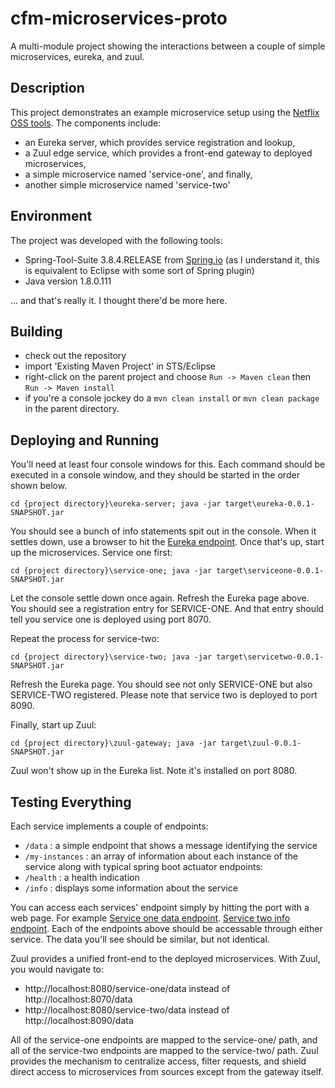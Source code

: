 # cfm-microservices-proto
A multi-module project showing the interactions between a couple of simple microservices, eureka, and zuul.

## Description ##
This project demonstrates an example microservice setup using the [Netflix OSS tools](https://netflix.github.io/). The components include:
- an Eureka server, which provides service registration and lookup,
- a Zuul edge service, which provides a front-end gateway to deployed microservices,
- a simple microservice named 'service-one', and finally,
- another simple microservice named 'service-two'

## Environment ##
The project was developed with the following tools:
- Spring-Tool-Suite 3.8.4.RELEASE from [Spring.io](https://spring.io/tools) (as I understand it, this is equivalent to Eclipse with some sort of Spring plugin)
- Java version 1.8.0.111

... and that's really it. I thought there'd be more here.

## Building ##
- check out the repository
- import 'Existing Maven Project' in STS/Eclipse
- right-click on the parent project and choose `Run -> Maven clean` then `Run -> Maven install`
- if you're a console jockey do a `mvn clean install` or `mvn clean package` in the parent directory.

## Deploying and Running ##
You'll need at least four console windows for this. Each command should be executed in a console window, and they should be started in the order shown below.

`cd {project directory}\eureka-server; java -jar target\eureka-0.0.1-SNAPSHOT.jar`

You should see a bunch of info statements spit out in the console. When it settles down, use a browser to hit the [Eureka endpoint](http://localhost:8761). Once that's up, start up the microservices. Service one first:

`cd {project directory}\service-one; java -jar target\serviceone-0.0.1-SNAPSHOT.jar`

Let the console settle down once again. Refresh the Eureka page above. You should see a registration entry for SERVICE-ONE. And that entry should tell you service one is deployed using port 8070.

Repeat the process for service-two:

`cd {project directory}\service-two; java -jar target\servicetwo-0.0.1-SNAPSHOT.jar`

Refresh the Eureka page. You should see not only SERVICE-ONE but also SERVICE-TWO registered. Please note that service two is deployed to port 8090.

Finally, start up Zuul:

`cd {project directory}\zuul-gateway; java -jar target\zuul-0.0.1-SNAPSHOT.jar`

Zuul won't show up in the Eureka list. Note it's installed on port 8080.

## Testing Everything ##

Each service implements a couple of endpoints:

 - `/data` : a simple endpoint that shows a message identifying the service
 - `/my-instances` : an array of information about each instance of the service
 along with typical spring boot actuator endpoints:
 - `/health` : a health indication
 - `/info` : displays some information about the service
 
 You can access each services' endpoint simply by hitting the port with a web page. For example [Service one data endpoint](http://localhost:8070/data). [Service two info endpoint](http://localhost:8090/info). Each of the endpoints above should be accessable through either service. The data you'll see should be similar, but not identical.
 
 Zuul provides a unified front-end to the deployed microservices. With Zuul, you would navigate to:
 
- http://localhost:8080/service-one/data instead of http://localhost:8070/data
- http://localhost:8080/service-two/data instead of http://localhost:8090/data
 
 All of the service-one endpoints are mapped to the service-one/ path, and all of the service-two endpoints are mapped to the service-two/ path. Zuul provides the mechanism to centralize access, filter requests, and shield direct access to microservices from sources except from the gateway itself.


 
 




